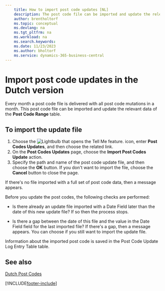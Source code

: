 ```yaml
---
    title: How to import post code updates [NL]
    description: The post code file can be imported and update the relevant data of the Post Code Range table.
    author: brentholtorf
    ms.topic: conceptual
    ms.devlang: na
    ms.tgt_pltfrm: na
    ms.workload: na
    ms.search.keywords:
    ms.date: 11/23/2023
    ms.author: bholtorf
    ms.service: dynamics-365-business-central
---
```

# Import post code updates in the Dutch version
Every month a post code file is delivered with all post code mutations in a month. This post code file can be imported and update the relevant data of the **Post Code Range** table.  

## To import the update file  

1.  Choose the ![Lightbulb that opens the Tell Me feature.](../../media/ui-search/search_small.png "Tell me what you want to do") icon, enter **Post Codes Updates**, and then choose the related link.  
2.  On the **Post Codes Updates** page, choose the **Import Post Codes Update** action.  
3.  Specify the path and name of the post code update file, and then choose the **OK** button. If you don't want to import the file, choose the **Cancel** button to close the page.  

If there's no file imported with a full set of post code data, then a message appears.  

Before you update the post codes, the following checks are performed:  

- Is there already an update file imported with a Date Field later than the date of this new update file? If so then the process stops.  

- Is there a gap between the date of this file and the value in the Date Field field for the last imported file? If there's a gap, then a message appears. You can choose if you still want to import the update file.  

Information about the imported post code is saved in the Post Code Update Log Entry Table table.  

## See also  
[Dutch Post Codes](dutch-post-codes.md)


[!INCLUDE[footer-include](../../includes/footer-banner.md)]
